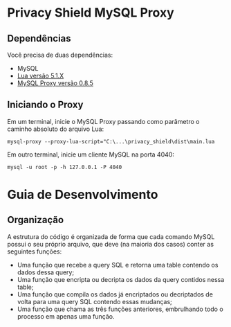 # Privacy Shield MySQL Proxy

## Dependências

Você precisa de duas dependências:
* MySQL
* [Lua versão 5.1.X](https://luabinaries.sourceforge.net/download.html)
* [MySQL Proxy versão 0.8.5](https://downloads.mysql.com/archives/proxy/?os=src)

## Iniciando o Proxy

Em um terminal, inicie o MySQL Proxy passando como parâmetro o caminho absoluto do arquivo Lua:

```mysql-proxy --proxy-lua-script="C:\...\privacy_shield\dist\main.lua```

Em outro terminal, inicie um cliente MySQL na porta 4040:

```mysql -u root -p -h 127.0.0.1 -P 4040```

# Guia de Desenvolvimento

## Organização

A estrutura do código é organizada de forma que cada comando MySQL possui o seu próprio arquivo, que deve (na maioria dos casos) conter as seguintes funções:
* Uma função que recebe a query SQL e retorna uma table contendo os dados dessa query;
* Uma função que encripta ou decripta os dados da query contidos nessa table;
* Uma função que compila os dados já encriptados ou decriptados de volta para uma query SQL contendo essas mudanças;
* Uma função que chama as três funções anteriores, embrulhando todo o processo em apenas uma função.
